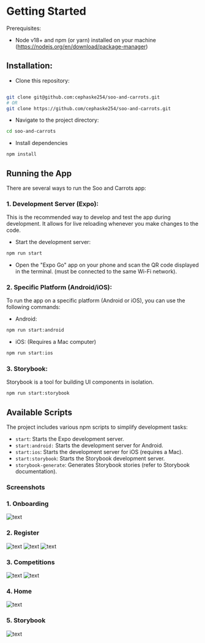 # Getting Started

Prerequisites:

- Node v18+ and npm (or yarn) installed on your machine (https://nodejs.org/en/download/package-manager)

## Installation:

- Clone this repository:

```bash

git clone git@github.com:cephaske254/soo-and-carrots.git
# OR
git clone https://github.com/cephaske254/soo-and-carrots.git
```

- Navigate to the project directory:

```bash
cd soo-and-carrots
```

- Install dependencies

```bash
npm install
```

## Running the App

There are several ways to run the Soo and Carrots app:

### 1. Development Server (Expo):

This is the recommended way to develop and test the app during development. It allows for live reloading whenever you make changes to the code.

- Start the development server:

```bash
npm run start
```

- Open the "Expo Go" app on your phone and scan the QR code displayed in the terminal. (must be connected to the same Wi-Fi network).

### 2. Specific Platform (Android/iOS):

To run the app on a specific platform (Android or iOS), you can use the following commands:

- Android:

```bash
npm run start:android
```

- iOS: (Requires a Mac computer)

```bash
npm run start:ios
```

### 3. Storybook:

Storybook is a tool for building UI components in isolation.

```bash
npm run start:storybook
```

## Available Scripts

The project includes various npm scripts to simplify development tasks:

- `start`: Starts the Expo development server.
- `start:android:` Starts the development server for Android.
- `start:ios`: Starts the development server for iOS (requires a Mac).
- `start:storybook`: Starts the Storybook development server.
- `storybook-generate`: Generates Storybook stories (refer to Storybook documentation).

### Screenshots

### 1. Onboarding

![text](./screenshots/onboarding.jpg)

### 2. Register

![text](./screenshots/register.jpg)
![text](./screenshots/register_with_errors.jpg)
![text](./screenshots/register_filled.jpg)

### 3. Competitions

![text](./screenshots/competitions.jpg)
![text](./screenshots/competitions_filtered.jpg)

### 4. Home

![text](./screenshots/home_success_modal.jpg)

### 5. Storybook
![text](./screenshots/storybooku.jpg)
